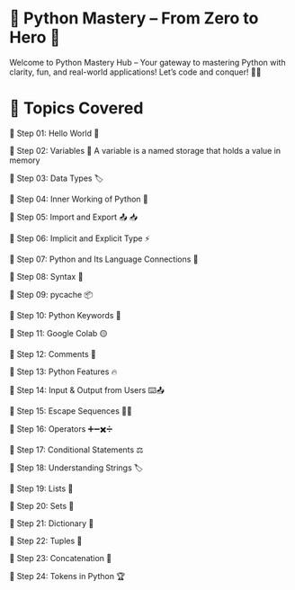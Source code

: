 # 🐍 Python Mastery – From Zero to Hero 🚀
Welcome to Python Mastery Hub – Your gateway to mastering Python with clarity, fun, and real-world applications! Let’s code and conquer! 🎉🔥

# 📂 Topics Covered
🔹 Step 01: Hello World 👋

🔹 Step 02: Variables 🚀 A variable is a named storage that holds a value in memory

🔹 Step 03: Data Types 🏷️

🔹 Step 04: Inner Working of Python 📌

🔹 Step 05: Import and Export 📤 📥

🔹 Step 06: Implicit and Explicit Type ⚡

🔹 Step 07: Python and Its Language Connections 🔄

🔹 Step 08: Syntax 📜

🔹 Step 09: pycache 📦

🔹 Step 10: Python Keywords 🔑

🔹 Step 11: Google Colab 🟡

🔹 Step 12: Comments 📝

🔹 Step 13: Python Features 🔥

🔹 Step 14: Input & Output from Users ⌨️📤

🔹 Step 15: Escape Sequences 🏃‍♂️

🔹 Step 16: Operators ➕➖✖️➗

🔹 Step 17: Conditional Statements ⚖️

🔹 Step 18: Understanding Strings 🏷️

🔹 Step 19: Lists 📜

🔹 Step 20: Sets 🔢

🔹 Step 21: Dictionary 📖

🔹 Step 22: Tuples 🔗

🔹 Step 23: Concatenation 🔀

🔹 Step 24: Tokens in Python 🏆
